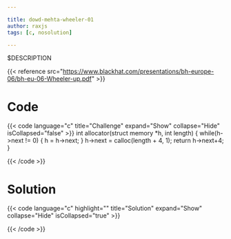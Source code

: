 ```yaml
---

title: dowd-mehta-wheeler-01
author: raxjs
tags: [c, nosolution]

---
```


$DESCRIPTION

<!--more-->
{{< reference src="https://www.blackhat.com/presentations/bh-europe-06/bh-eu-06-Wheeler-up.pdf" >}}

# Code
{{< code language="c"  title="Challenge" expand="Show" collapse="Hide" isCollapsed="false" >}}
int allocator(struct memory *h, int length) {
  while(h->next != 0) {
    h = h->next;
  }
  h->next = calloc(length + 4, 1);
  return h->next+4;
}

{{< /code >}}

# Solution
{{< code language="c" highlight="" title="Solution" expand="Show" collapse="Hide" isCollapsed="true" >}}

{{< /code >}}